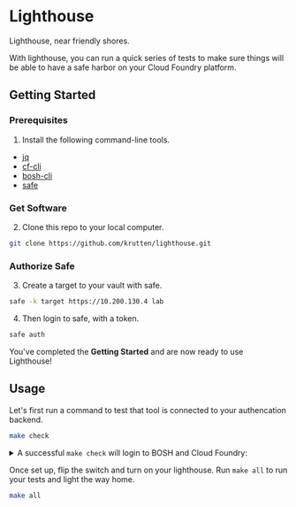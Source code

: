 # Lighthouse

Lighthouse, near friendly shores.

With lighthouse, you can run a quick series of tests to make sure things will be able to have a safe harbor on your Cloud Foundry platform.

## Getting Started

### Prerequisites

1. Install the following command-line tools.

* [jq](https://stedolan.github.io/jq/download/)
* [cf-cli](https://docs.cloudfoundry.org/cf-cli/install-go-cli.html)
* [bosh-cli](https://bosh.io/docs/cli-v2-install/)
* [safe](https://github.com/starkandwayne/safe#attention-homebrew-users)

### Get Software

2. Clone this repo to your local computer.

```bash
git clone https://github.com/krutten/lighthouse.git
```

### Authorize Safe

3. Create a target to your vault with safe.

```bash
safe -k target https://10.200.130.4 lab
```

4. Then login to safe, with a token.

```bash
safe auth
```

You've completed the **Getting Started** and are now ready to use Lighthouse!

## Usage

Let's first run a command to test that tool is connected to your authencation backend.

```bash
make check
```

<p><details><summary>A successful <code>make check</code> will login to BOSH and Cloud Foundry:</summary>

```bash
Using environment '10.200.195.1' as anonymous user

Name      xjkevin-bosh
UUID      7fc1393a-05b8-4312-a000-05f532a32465
Version   268.2.0 (00000000)
CPI       vsphere_cpi
Features  compiled_package_cache: disabled
          config_server: enabled
          local_dns: enabled
          power_dns: disabled
          snapshots: disabled
User      (not logged in)

Succeeded
Successfully authenticated with UAA

Succeeded
Setting api endpoint to https://api.system.xjkevin.scalecf.net...
OK

api endpoint:   https://api.system.xjkevin.scalecf.net
api version:    2.114.0
API endpoint: https://api.system.xjkevin.scalecf.net
Authenticating...
OK
Use 'cf target' to view or set your target org and space.
api endpoint:   https://api.system.xjkevin.scalecf.net
api version:    2.114.0
user:           admin
org:            system
space:          dev
```

</details></p>

Once set up, flip the switch and turn on your lighthouse.  Run `make all` to run your tests and light the way home.

```bash
make all
```
